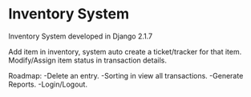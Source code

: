# Inventory System
Inventory System developed in Django 2.1.7

Add item in inventory, system auto create a ticket/tracker for that item.
Modify/Assign item status in transaction details.

Roadmap:
 -Delete an entry.
 -Sorting in view all transactions.
 -Generate Reports.
 -Login/Logout. 
